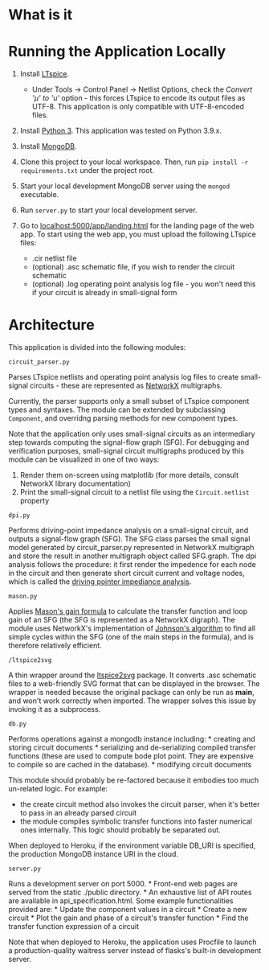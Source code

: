 # What is it


# Running the Application Locally
1. Install [LTspice](https://www.analog.com/en/design-center/design-tools-and-calculators/ltspice-simulator.html).
    * Under Tools -> Control Panel -> Netlist Options, check the *Convert 'µ' to 'u'* option - this forces LTspice to encode its output files as UTF-8. This application is only compatible with UTF-8-encoded files.
    
2. Install [Python 3](https://www.python.org/downloads/). This application was tested on Python 3.9.x.

3. Install [MongoDB](https://www.mongodb.com/try/download/community). 

4. Clone this project to your local workspace. Then, run `pip install -r requirements.txt` under the project root.

5. Start your local development MongoDB server using the `mongod` executable.

6. Run `server.py` to start your local development server.

7. Go to [localhost:5000/app/landing.html](localhost:5000/app/landing.html) for the landing page of the web app. To start 
using the web app, you must upload the following LTspice files:
    * .cir netlist file
    * (optional) .asc schematic file, if you wish to render the circuit schematic
    * (optional) .log operating point analysis log file - you won't need this if your circuit is already in 
        small-signal form

# Architecture

This application is divided into the following modules:

`circuit_parser.py`

Parses LTspice netlists and operating point analysis log files to create small-signal circuits - these are represented as
[NetworkX](https://networkx.org/documentation/stable/index.html) multigraphs. 

Currently, the parser supports only a small subset of LTspice component types and syntaxes. The module can be extended 
by subclassing `Component`, and overridng parsing methods for new component types. 

Note that the application only uses small-signal circuits as an intermediary step towards computing the signal-flow graph 
(SFG). For debugging and verification purposes, small-signal circuit multigraphs produced by this module can be 
visualized in one of two ways:

1. Render them on-screen using matplotlib (for more details, consult NetworkX library documentation)
2. Print the small-signal circuit to a netlist file using the `Circuit.netlist` property

`dpi.py`

Performs driving-point impedance analysis on a small-signal circuit, and outputs a signal-flow graph (SFG). 
The SFG class parses the small signal model generated by circuit_parser.py represented in NetworkX multigraph and store the
result in another multigraph object called SFG.graph. The dpi analysis follows the procedure: it first render the impedence 
for each node in the circuit and then generate short circuit current and voltage nodes, which is called the [driving pointer
impediance analysis](https://en.wikipedia.org/wiki/Network_synthesis_filters).

`mason.py`

Applies [Mason's gain formula](https://en.wikipedia.org/wiki/Mason%27s_gain_formula) to calculate the transfer function 
and loop gain of an SFG (the SFG is represented as a NetworkX digraph). The module uses NetworkX's implementation of 
[Johnson's algorithm](https://www.cs.tufts.edu/comp/150GA/homeworks/hw1/Johnson%2075.PDF) to find all simple cycles within 
the SFG (one of the main steps in the formula), and is therefore relatively efficient. 

`/ltspice2svg`

A thin wrapper around the [ltspice2svg](https://github.com/harshvinay752/ltspice2svg) package. It converts .asc schematic 
files to a web-friendly SVG format that can be displayed in the browser. The wrapper is needed because the original
package can only be run as __main__, and won't work correctly when imported. The wrapper solves this issue by invoking
it as a subprocess. 

`db.py`

Performs operations against a mongodb instance including:
    * creating and storing circuit documents 
    * serializing and de-serializing compiled transfer functions (these are used to compute bode plot point. They are
        expensive to compile so are cached in the database).
    * modifying circuit documents
    
    
This module should probably be re-factored because it embodies too much un-related logic. For example:
* the create circuit method also invokes the circuit parser, when it's better to pass in an already parsed circuit
* the module compiles symbolic transfer functions into faster numerical ones internally. This logic should probably be 
    separated out.
 
 
When deployed to Heroku, if the environment variable DB_URI is specified, the production MongoDB instance URI in the cloud. 

`server.py`

Runs a development server on port 5000. 
    * Front-end web pages are served from the static ./public directory.
    * An exhaustive list of API routes are available in api_specification.html. Some example functionalities provided are:
        * Update the component values in a circuit
        * Create a new circuit
        * Plot the gain and phase of a circuit's transfer function
        * Find the transfer function expression of a circuit
        
Note that when deployed to Heroku, the application uses Procfile to launch a production-quality waitress server instead of 
flasks's built-in development server.


